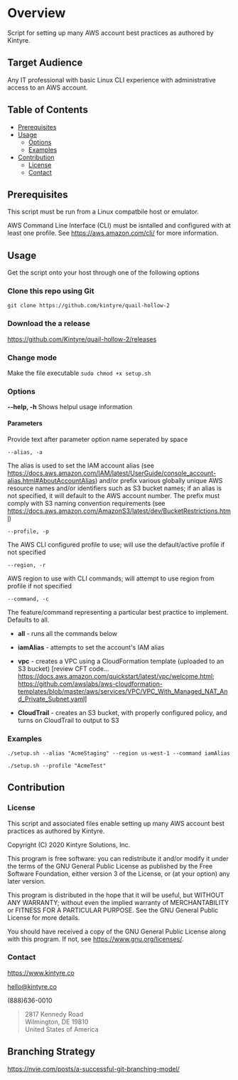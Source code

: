 # Overview

Script for setting up many AWS account best practices as authored by Kintyre.

## Target Audience

Any IT professional with basic Linux CLI experience with administrative access to an AWS account.

## Table of Contents

- [Prerequisites](#Prerequisites)
- [Usage](#Usage)
  - [Options](#Options)
  - [Examples](#Examples)
- [Contribution](#Contribution)
  - [License](#License)
  - [Contact](#Contact)

## Prerequisites

This script must be run from a Linux compatbile host or emulator.

AWS Command Line Interface (CLI) must be isntalled and configured with at least one profile.  See <https://aws.amazon.com/cli/> for more information.

## Usage

Get the script onto your host through one of the following options

### Clone this repo using Git

`
git clone https://github.com/kintyre/quail-hollow-2
`

### Download the a release

<https://github.com/Kintyre/quail-hollow-2/releases>

### Change mode

Make the file executable
`
sudo chmod +x setup.sh
`

### Options

**--help, -h**
Shows helpul usage information

#### Parameters

Provide text after parameter option name seperated by space

`--alias, -a`

The alias is used to set the IAM account alias (see <https://docs.aws.amazon.com/IAM/latest/UserGuide/console_account-alias.html#AboutAccountAlias>) and/or prefix various globally unique AWS resource names and/or identifiers such as S3 bucket names;  if an alias is not specified, it will default to the AWS account number.  The prefix must comply with S3 naming convention requirements (see <https://docs.aws.amazon.com/AmazonS3/latest/dev/BucketRestrictions.html>)

`--profile, -p`

The AWS CLI configured profile to use;  will use the default/active profile if not specified

`--region, -r`

AWS region to use with CLI commands;  will attempt to use region from profile if not specified

`--command, -c`

The feature/command representing a particular best practice to implement.  Defaults to all.

- **all** - runs all the commands below

- **iamAlias** - attempts to set the account's IAM alias

- **vpc** - creates a VPC using a CloudFormation template (uploaded to an S3 bucket) [review CFT code... https://docs.aws.amazon.com/quickstart/latest/vpc/welcome.html; https://github.com/awslabs/aws-cloudformation-templates/blob/master/aws/services/VPC/VPC_With_Managed_NAT_And_Private_Subnet.yaml]

- **CloudTrail** - creates an S3 bucket, with properly configured policy, and turns on CloudTrail to output to S3

### Examples

`
./setup.sh --alias "AcmeStaging" --region us-west-1 --command iamAlias
`

`
./setup.sh --profile "AcmeTest" 
`

## Contribution

### License

This script and associated files enable setting up many AWS account best practices as authored by Kintyre.

Copyright (C) 2020  Kintyre Solutions, Inc.

This program is free software: you can redistribute it and/or modify it under the terms of the GNU General Public License as published by the Free Software Foundation, either version 3 of the License, or (at your option) any later version.

This program is distributed in the hope that it will be useful, but WITHOUT ANY WARRANTY; without even the implied warranty of MERCHANTABILITY or FITNESS FOR A PARTICULAR PURPOSE.  See the GNU General Public License for more details.

You should have received a copy of the GNU General Public License along with this program.  If not, see <https://www.gnu.org/licenses/>.

### Contact

<https://www.kintyre.co>

hello@kintyre.co

(888)636-0010

>2817 Kennedy Road  
Wilmington, DE 19810  
United States of America

## Branching Strategy

<https://nvie.com/posts/a-successful-git-branching-model/>
